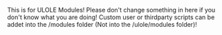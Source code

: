 This is for ULOLE Modules! 
Please don't change something in here if you don't know what you are doing!
Custom user or thirdparty scripts can be addet into the /modules folder (Not into the /ulole/modules folder)!